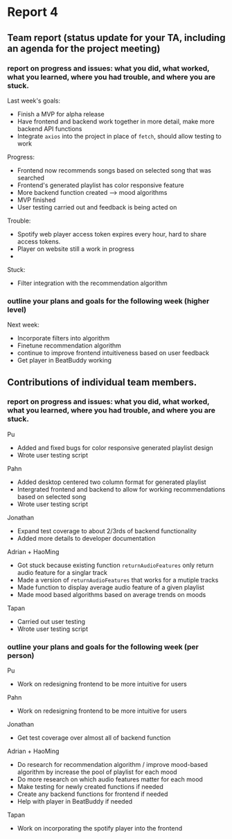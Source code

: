 # Report 4

## Team report (status update for your TA, including an agenda for the project meeting)

### report on progress and issues: what you did, what worked, what you learned, where you had trouble, and where you are stuck.

Last week's goals:
 * Finish a MVP for alpha release
 * Have frontend and backend work together in more detail, make more backend API functions
 * Integrate `axios` into the project in place of `fetch`, should allow testing to work

Progress:
 * Frontend now recommends songs based on selected song that was searched
 * Frontend's generated playlist has color responsive feature
 * More backend function created --> mood algorithms
 * MVP finished
 * User testing carried out and feedback is being acted on

Trouble:
 * Spotify web player access token expires every hour, hard to share access tokens.
 * Player on website still a work in progress
 *

Stuck:
 * Filter integration with the recommendation algorithm

### outline your plans and goals for the following week (higher level)

Next week:
 * Incorporate filters into algorithm
 * Finetune recommendation algorithm
 * continue to improve frontend intuitiveness based on user feedback
 * Get player in BeatBuddy working

## Contributions of individual team members.

### report on progress and issues: what you did, what worked, what you learned, where you had trouble, and where you are stuck.

Pu
 * Added and fixed bugs for color responsive generated playlist design
 * Wrote user testing script


Pahn
 * Added desktop centered two column format for generated playlist
 * Intergrated frontend and backend to allow for working recommendations based on selected song
 * Wrote user testing script

Jonathan
 * Expand test coverage to about 2/3rds of backend functionality
 * Added more details to developer documentation

Adrian + HaoMing
 * Got stuck because existing function `returnAudioFeatures` only return audio feature for a singlar track
 * Made a version of `returnAudioFeatures` that works for a mutiple tracks
 * Made function to display average audio feature of a given playlist
 * Made mood based algorithms based on average trends on moods


Tapan
 * Carried out user testing
 * Wrote user testing script

### outline your plans and goals for the following week (per person)

Pu
 * Work on redesigning frontend to be more intuitive for users

Pahn
 * Work on redesigning frontend to be more intuitive for users

Jonathan
 * Get test coverage over almost all of backend function

Adrian + HaoMing
 * Do research for recommendation algorithm / improve mood-based algorithm by increase the pool of playlist for each mood
 * Do more research on which audio features matter for each mood
 * Make testing for newly created functions if needed
 * Create any backend functions for frontend if needed
 * Help with player in BeatBuddy if needed

Tapan
 * Work on incorporating the spotify player into the frontend

